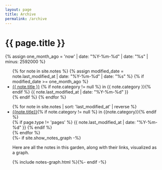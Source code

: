 ```yaml
---
layout: page
title: Archive
permalink: /archive
---
```


<style>
  .wrapper {
    max-width: 46em;
  }

  time {
    display: inline-block;
}
</style>

<!-- <div id="search-searchbar"></div>

<div class="post-list" id="search-hits">
</div>
{% include algolia.html %}

-->
<h1>{{ page.title }}</h1>


{% assign one_month_ago = 'now' | date: "%Y-%m-%d" | date: "%s" | minus: 2592000 %}  <!-- 2592000 秒等于 30 天 -->

<ul class="archive">
  {% for note in site.notes %}
    {% assign modified_date = note.last_modified_at | date: "%Y-%m-%d" | date: "%s" %}
    {% if modified_date >= one_month_ago %}
      <li>
        <a href="{{ note.url }}{%- if site.use_html_extension -%}.html{%- endif -%}" class="internal-link">
          {{ note.title }}</a>
        {% if note.category != null %} in {{ note.category }}{% endif %}
        <time datetime="{{ note.last_modified_at | date_to_xmlschema }}">
          <!-- 🕙更新  --> {{ note.last_modified_at | date: "%Y-%m-%d" }}
        </time>
      </li>
    {% endif %}
  {% endfor %}
</ul>

<ul class="archive">
  {% for note in site.notes | sort: 'last_modified_at' | reverse %} 
  <li>
    <a href="{{ note.url }}{%- if site.use_html_extension -%}.html{%- endif -%}" class="internal-link">
    {{note.title}}</a>{% if note.category != null %} in {{note.category}}{% endif %} 
     <time datetime="{{ page.last_modified_at | date_to_xmlschema }}">{% if page.type != 'pages' %}
      <!-- 🕙更新  --> {{ note.last_modified_at | date: "%Y-%m-%d" }}
      {% endif %}
    </time>
    <!-- <span>{{ note.last_modified_at | date: "%B %-d, %Y" }}</span> -->
    <!-- <p>
        {% if note.summary %}
          {{ note.summary | strip_html | truncate: 50, "..." }}
        {% else %}
          {{ note.excerpt | strip_html | truncate: 50, "..." }}
        {% endif %}
    </P> -->
  </li>
{% endfor %}


<section>
  {%- if site.show_notes_graph -%}<p>Here are all the notes in this garden, along with their links, visualized as a graph.</p>{% include notes-graph.html %}{%- endif -%}</section>